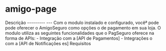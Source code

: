 amigo-page
==========

Descrição --------- --- Com o modulo instalado e configurado, vocêª pode pode oferecer o AmigoSeguro como opções o de pagamento em sua loja. O modulo utiliza as seguintes funcionalidades que o PagSeguro oferece na forma de APIs:   - Integração com a [API de Pagamentos]  - Integrações  o com a [API de Notificações es]   Requisitos
